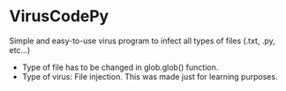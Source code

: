 # VirusCodePy
Simple and easy-to-use virus program to infect all types of files (.txt, .py, etc...)
- Type of file has to be changed in glob.glob() function.
- Type of virus: File injection.
This was made just for learning purposes. 
